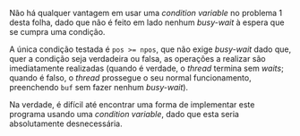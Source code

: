 Não há qualquer vantagem em usar uma *condition variable* no problema 1 desta folha, dado que não é feito em lado nenhum *busy-wait* à espera que se cumpra uma condição.

A única condição testada é `pos >= npos`, que não exige *busy-wait* dado que, quer a condição seja verdadeira ou falsa, as operações a realizar são imediatamente realizadas (quando é verdade, o *thread* termina sem *waits*; quando é falso, o *thread* prossegue o seu normal funcionamento, preenchendo `buf` sem fazer nenhum *busy-wait*).

Na verdade, é difícil até encontrar uma forma de implementar este programa usando uma *condition variable*, dado que esta seria absolutamente desnecessária.
